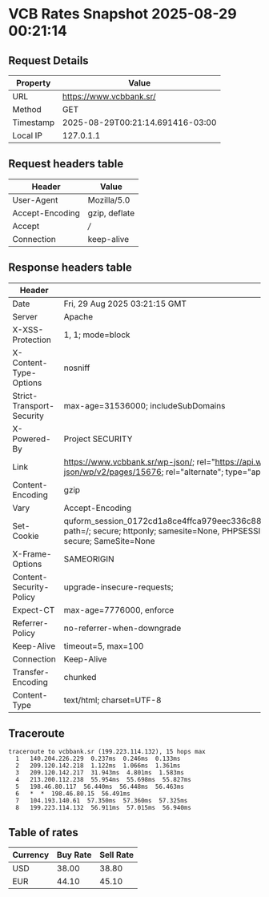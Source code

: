 # VCB Rates Snapshot 2025-08-29 00:21:14
## Request Details

| Property | Value |
|----------|-------|
| URL | https://www.vcbbank.sr/ |
| Method | GET |
| Timestamp | 2025-08-29T00:21:14.691416-03:00 |
| Local IP | 127.0.1.1 |
    
## Request headers table

| Header | Value |
|--------|-------|
| User-Agent | Mozilla/5.0 |
| Accept-Encoding | gzip, deflate |
| Accept | */* |
| Connection | keep-alive |

    
## Response headers table
| Header | Value |
|--------|-------|
| Date | Fri, 29 Aug 2025 03:21:15 GMT |
| Server | Apache |
| X-XSS-Protection | 1, 1; mode=block |
| X-Content-Type-Options | nosniff |
| Strict-Transport-Security | max-age=31536000; includeSubDomains |
| X-Powered-By | Project SECURITY |
| Link | <https://www.vcbbank.sr/wp-json/>; rel="https://api.w.org/", <https://www.vcbbank.sr/wp-json/wp/v2/pages/15676>; rel="alternate"; type="application/json", <https://www.vcbbank.sr/>; rel=shortlink |
| Content-Encoding | gzip |
| Vary | Accept-Encoding |
| Set-Cookie | quform_session_0172cd1a8ce4ffca979eec336c8836d5=mWExx9oJYudcr2yZ9a93Ntus8T5yGm3568mi1pZB; path=/; secure; httponly; samesite=None, PHPSESSID=cbdba5bceb7e2dd09e0e050a297849d1; path=/; secure; SameSite=None |
| X-Frame-Options | SAMEORIGIN |
| Content-Security-Policy | upgrade-insecure-requests; |
| Expect-CT | max-age=7776000, enforce |
| Referrer-Policy | no-referrer-when-downgrade |
| Keep-Alive | timeout=5, max=100 |
| Connection | Keep-Alive |
| Transfer-Encoding | chunked |
| Content-Type | text/html; charset=UTF-8 |

## Traceroute 

```
traceroute to vcbbank.sr (199.223.114.132), 15 hops max
  1   140.204.226.229  0.237ms  0.246ms  0.133ms 
  2   209.120.142.218  1.122ms  1.066ms  1.361ms 
  3   209.120.142.217  31.943ms  4.801ms  1.583ms 
  4   213.200.112.238  55.954ms  55.698ms  55.827ms 
  5   198.46.80.117  56.440ms  56.448ms  56.463ms 
  6   *  *  198.46.80.15  56.491ms 
  7   104.193.140.61  57.350ms  57.360ms  57.325ms 
  8   199.223.114.132  56.911ms  57.015ms  56.940ms 

```


## Table of rates

| Currency | Buy Rate | Sell Rate |
|----------|----------|-----------|
| USD | 38.00 | 38.80 |
| EUR | 44.10 | 45.10 |
